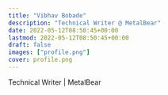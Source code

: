 ```yaml
---
title: "Vibhav Bobade"
description: "Technical Writer @ MetalBear"
date: 2022-05-12T08:50:45+00:00
lastmod: 2022-05-12T08:50:45+00:00
draft: false
images: ["profile.png"]
cover: profile.png
---
```


Technical Writer | MetalBear